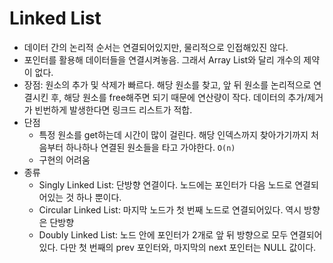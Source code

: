 # Linked List

- 데이터 간의 논리적 순서는 연결되어있지만, 물리적으로 인접해있진 않다.
- 포인터를 활용해 데이터들을 연결시켜놓음. 그래서 Array List와 달리 개수의 제약이 없다.
- 장점: 원소의 추가 및 삭제가 빠르다. 해당 원소를 찾고, 앞 뒤 원소를 논리적으로 연결시킨 후, 해당 원소를 free해주면 되기 때문에 연산량이 작다. 데이터의 추가/제거가 빈번하게 발생한다면 링크드 리스트가 적합.
- 단점
    + 특정 원소를 get하는데 시간이 많이 걸린다. 해당 인덱스까지 찾아가기까지 처음부터 하나하나 연결된 원소들을 타고 가야한다. `O(n)`
    + 구현의 어려움
- 종류
    + Singly Linked List: 단방향 연결이다. 노드에는 포인터가 다음 노드로 연결되어있는 것 하나 뿐이다.
    + Circular Linked List: 마지막 노드가 첫 번째 노드로 연결되어있다. 역시 방향은 단방향
    + Doubly Linked List: 노드 안에 포인터가 2개로 앞 뒤 방향으로 모두 연결되어있다. 다만 첫 번째의 prev 포인터와, 마지막의 next 포인터는 NULL 값이다.
